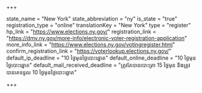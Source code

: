 +++

state_name = "New York"
state_abbreviation = "ny"
is_state = "true"
registration_type = "online"
translationKey = "New York"
type = "register"
hp_link = "https://www.elections.ny.gov/"
registration_link = "https://dmv.ny.gov/more-info/electronic-voter-registration-application"
more_info_link = "https://www.elections.ny.gov/votingregister.html"
confirm_registration_link = "https://voterlookup.elections.ny.gov/"
default_ip_deadline = "10 ថ្ងៃមុនថ្ងៃបោះឆ្នោត"
default_online_deadline = "10 ថ្ងៃមុនថ្ងៃបោះឆ្នោត"
default_mail_received_deadline = "ត្រូវតែបានបោះត្រា 15 ថ្ងៃមុន និងត្រូវបានគេទទួល 10 ថ្ងៃមុនថ្ងៃបោះឆ្នោត"

+++